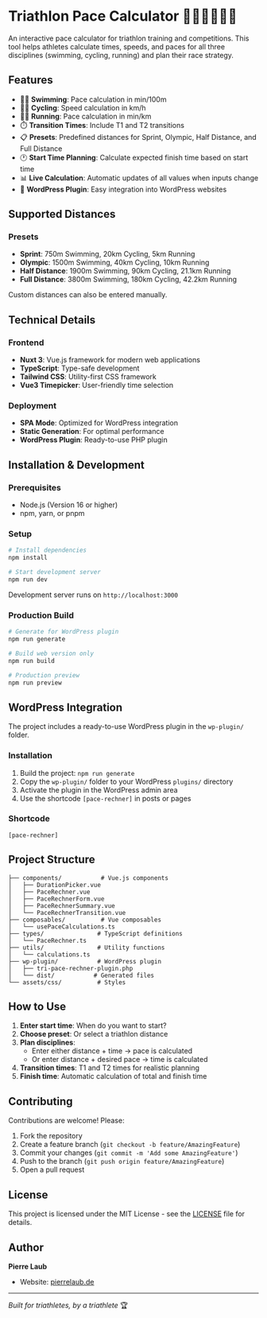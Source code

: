 # Triathlon Pace Calculator 🏊‍♂️🚴‍♂️🏃‍♂️

An interactive pace calculator for triathlon training and competitions. This tool helps athletes calculate times, speeds, and paces for all three disciplines (swimming, cycling, running) and plan their race strategy.

## Features

- 🏊‍♂️ **Swimming**: Pace calculation in min/100m
- 🚴‍♂️ **Cycling**: Speed calculation in km/h
- 🏃‍♂️ **Running**: Pace calculation in min/km
- ⏱️ **Transition Times**: Include T1 and T2 transitions
- 📋 **Presets**: Predefined distances for Sprint, Olympic, Half Distance, and Full Distance
- 🕐 **Start Time Planning**: Calculate expected finish time based on start time
- 📊 **Live Calculation**: Automatic updates of all values when inputs change
- 🔌 **WordPress Plugin**: Easy integration into WordPress websites

## Supported Distances

### Presets

- **Sprint**: 750m Swimming, 20km Cycling, 5km Running
- **Olympic**: 1500m Swimming, 40km Cycling, 10km Running
- **Half Distance**: 1900m Swimming, 90km Cycling, 21.1km Running
- **Full Distance**: 3800m Swimming, 180km Cycling, 42.2km Running

Custom distances can also be entered manually.

## Technical Details

### Frontend

- **Nuxt 3**: Vue.js framework for modern web applications
- **TypeScript**: Type-safe development
- **Tailwind CSS**: Utility-first CSS framework
- **Vue3 Timepicker**: User-friendly time selection

### Deployment

- **SPA Mode**: Optimized for WordPress integration
- **Static Generation**: For optimal performance
- **WordPress Plugin**: Ready-to-use PHP plugin

## Installation & Development

### Prerequisites

- Node.js (Version 16 or higher)
- npm, yarn, or pnpm

### Setup

```bash
# Install dependencies
npm install

# Start development server
npm run dev
```

Development server runs on `http://localhost:3000`

### Production Build

```bash
# Generate for WordPress plugin
npm run generate

# Build web version only
npm run build

# Production preview
npm run preview
```

## WordPress Integration

The project includes a ready-to-use WordPress plugin in the `wp-plugin/` folder.

### Installation

1. Build the project: `npm run generate`
2. Copy the `wp-plugin/` folder to your WordPress `plugins/` directory
3. Activate the plugin in the WordPress admin area
4. Use the shortcode `[pace-rechner]` in posts or pages

### Shortcode

```
[pace-rechner]
```

## Project Structure

```
├── components/           # Vue.js components
│   ├── DurationPicker.vue
│   ├── PaceRechner.vue
│   ├── PaceRechnerForm.vue
│   ├── PaceRechnerSummary.vue
│   └── PaceRechnerTransition.vue
├── composables/          # Vue composables
│   └── usePaceCalculations.ts
├── types/               # TypeScript definitions
│   └── PaceRechner.ts
├── utils/               # Utility functions
│   └── calculations.ts
├── wp-plugin/           # WordPress plugin
│   ├── tri-pace-rechner-plugin.php
│   └── dist/           # Generated files
└── assets/css/          # Styles
```

## How to Use

1. **Enter start time**: When do you want to start?
2. **Choose preset**: Or select a triathlon distance
3. **Plan disciplines**:
   - Enter either distance + time → pace is calculated
   - Or enter distance + desired pace → time is calculated
4. **Transition times**: T1 and T2 times for realistic planning
5. **Finish time**: Automatic calculation of total and finish time

## Contributing

Contributions are welcome! Please:

1. Fork the repository
2. Create a feature branch (`git checkout -b feature/AmazingFeature`)
3. Commit your changes (`git commit -m 'Add some AmazingFeature'`)
4. Push to the branch (`git push origin feature/AmazingFeature`)
5. Open a pull request

## License

This project is licensed under the MIT License - see the [LICENSE](LICENSE) file for details.

## Author

**Pierre Laub**

- Website: [pierrelaub.de](https://www.pierrelaub.de)

---

_Built for triathletes, by a triathlete_ 🏆
